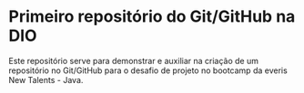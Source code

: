 # Primeiro repositório do Git/GitHub na DIO

Este repositório serve para demonstrar e auxiliar na criação de um repositório no Git/GitHub para o desafio de projeto no bootcamp da everis New Talents - Java.
